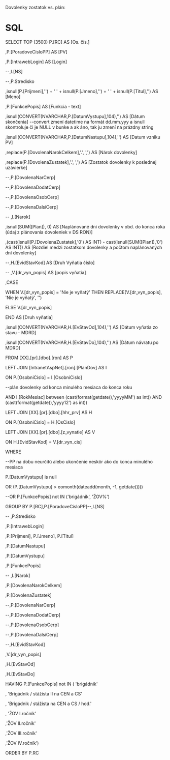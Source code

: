 Dovolenky zostatok vs. plán:

# SQL


 SELECT TOP (3500) P.[RC] AS [Os. čís.] 

,P.[PoradoveCisloPP] AS [PV] 

,P.[IntrawebLogin] AS [Login] 

--,I.[NS] 

--,P.Stredisko 

,isnull(P.[Prijmeni],'')  + ' ' + isnull(P.[Jmeno],'')  + ' ' + isnull(P.[Titul],'') AS [Meno]  

,P.[FunkcePopis] AS [Funkcia - text] 

 ,isnull(CONVERT(NVARCHAR,P.[DatumVystupu],104),'') AS [Dátum skončenia] --convert zmení datetime na formát dd.mm.yyy a isnull skontroluje či je NULL v bunke a ak áno, tak ju zmení na prázdny string 

 

 ,isnull(CONVERT(NVARCHAR,P.[DatumNastupu],104),'') AS [Datum vzniku PV] 

              

,replace(P.[DovolenaNarokCelkem],'.', ',') AS [Nárok dovolenky] 

,replace(P.[DovolenaZustatek],'.', ',') AS [Zostatok dovolenky k poslednej uzávierke] 

--,P.[DovolenaNarCerp] 

--,P.[DovolenaDodatCerp] 

--,P.[DovolenaOsobCerp] 

--,P.[DovolenaDalsiCerp] 

-- ,I.[Narok] 

,isnull(SUM([Plan]), 0) AS [Naplánované dni dovolenky v obd. do konca roka (údaj z plánovania dovoleniek v DS RON)] 

,(cast(isnull(P.[DovolenaZustatek],'0') AS INT) - cast(isnull(SUM([Plan]),'0') AS INT)) AS [Rozdiel medzi zostatkom dovolenky a počtom naplánovaných dní dovolenky] 

--,H.[EvidStavKod] AS [Druh Vyňatia číslo] 

-- ,V.[dr_vyn_popis] AS [popis vyňatia] 

 ,CASE 

 WHEN V.[dr_vyn_popis] = 'Nie je vyňatý' THEN REPLACE(V.[dr_vyn_popis], 'Nie je vyňatý', '') 

 ELSE V.[dr_vyn_popis] 

 END AS [Druh vyňatia] 

 

,isnull(CONVERT(NVARCHAR,H.[EvStavOd],104),'') AS [Dátum vyňatia zo stavu - MDRD] 

,isnull(CONVERT(NVARCHAR,H.[EvStavDo],104),'') AS [Dátum návratu po MDRD] 

        

FROM [XX].[pr].[dbo].[ron] AS P 

LEFT JOIN [IntranetAspNet].[ron].[PlanDov] AS I 

ON P.[OsobniCislo] = I.[OsobniCislo] 

--plán dovolenky od konca minulého mesiaca do konca roku 

AND I.[RokMesiac] between (cast(format(getdate(),'yyyyMM') as int)) AND (cast(format(getdate(),'yyyy12') as int)) 

  

LEFT JOIN [XX].[pr].[dbo].[hhr_prv] AS H 

ON P.[OsobniCislo] = H.[OsCislo] 

 

 LEFT JOIN [XX].[pr].[dbo].[z_vynatie] AS V 

ON H.[EvidStavKod] = V.[dr_vyn_cis] 

 

  

WHERE  

 

--PP na dobu neurčitú alebo ukončenie neskôr ako do konca minulého mesiaca 

P.[DatumVystupu] is null 

OR (P.[DatumVystupu] > eomonth(dateadd(month, -1, getdate()))) 

--OR P.[FunkcePopis] not IN ('brigádnik', 'ŽOV%') 

        

GROUP BY P.[RC],P.[PoradoveCisloPP]--,I.[NS] 

-- ,P.Stredisko 

,P.[IntrawebLogin] 

,P.[Prijmeni], P.[Jmeno], P.[Titul] 

,P.[DatumNastupu] 

,P.[DatumVystupu] 

 ,P.[FunkcePopis] 

-- ,I.[Narok] 

,P.[DovolenaNarokCelkem] 

,P.[DovolenaZustatek] 

--,P.[DovolenaNarCerp] 

--,P.[DovolenaDodatCerp] 

--,P.[DovolenaOsobCerp] 

 --,P.[DovolenaDalsiCerp] 

--,H.[EvidStavKod] 

 ,V.[dr_vyn_popis] 

,H.[EvStavOd] 

,H.[EvStavDo] 

  

     

HAVING P.[FunkcePopis] not IN ( 'brigádnik' 

, 'Brigádnik / stážista II na CEN a CS' 

, 'Brigádnik / stážista na CEN a CS / hod.'  

, 'ŽOV I.ročník' 

,'ŽOV II.ročník' 

,'ŽOV III.ročník' 

,'ŽOV IV.ročník') 

  

ORDER BY P.RC 
